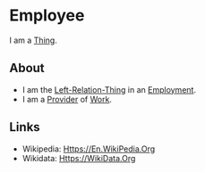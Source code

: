 # Employee

I am a [Thing](60003.md).

## About

- I am the [Left-Relation-Thing](60090.md) in an [Employment](270000031.md).
- I am a [Provider](600086.md) of [Work](60036.md).

## Links

- Wikipedia: [Https://En.WikiPedia.Org](https://en.wikipedia.org/wiki/White-collar_worker)
- Wikidata: [Https://WikiData.Org](https://www.wikidata.org/wiki/Q255274)
